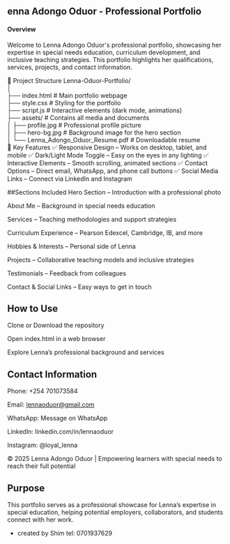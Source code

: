 ## enna Adongo Oduor - Professional Portfolio

#### Overview
Welcome to Lenna Adongo Oduor's professional portfolio, showcasing her expertise in special needs education, curriculum development, and inclusive teaching strategies. This portfolio highlights her qualifications, services, projects, and contact information.

📂 Project Structure
Lenna-Oduor-Portfolio/  
│  
├── index.html            # Main portfolio webpage  
├── style.css             # Styling for the portfolio  
├── script.js             # Interactive elements (dark mode, animations)  
├── assets/               # Contains all media and documents  
│   ├── profile.jpg       # Professional profile picture  
│   ├── hero-bg.jpg       # Background image for the hero section  
│   └── Lenna_Adongo_Oduor_Resume.pdf  # Downloadable resume  
🌟 Key Features
✅ Responsive Design – Works on desktop, tablet, and mobile
✅ Dark/Light Mode Toggle – Easy on the eyes in any lighting
✅ Interactive Elements – Smooth scrolling, animated sections
✅ Contact Options – Direct email, WhatsApp, and phone call buttons
✅ Social Media Links – Connect via LinkedIn and Instagram

##Sections Included
Hero Section – Introduction with a professional photo

About Me – Background in special needs education

Services – Teaching methodologies and support strategies

Curriculum Experience – Pearson Edexcel, Cambridge, IB, and more

Hobbies & Interests – Personal side of Lenna

Projects – Collaborative teaching models and inclusive strategies

Testimonials – Feedback from colleagues

Contact & Social Links – Easy ways to get in touch

## How to Use
Clone or Download the repository

Open index.html in a web browser

Explore Lenna’s professional background and services

## Contact Information
Phone: +254 701073584

Email: lennaoduor@gmail.com

WhatsApp: Message on WhatsApp

LinkedIn: linkedin.com/in/lennaoduor

Instagram: @loyal_lenna

© 2025 Lenna Adongo Oduor | Empowering learners with special needs to reach their full potential

## Purpose
This portfolio serves as a professional showcase for Lenna’s expertise in special education, helping potential employers, collaborators, and students connect with her work.

- created by Shim tel: 0701937629
